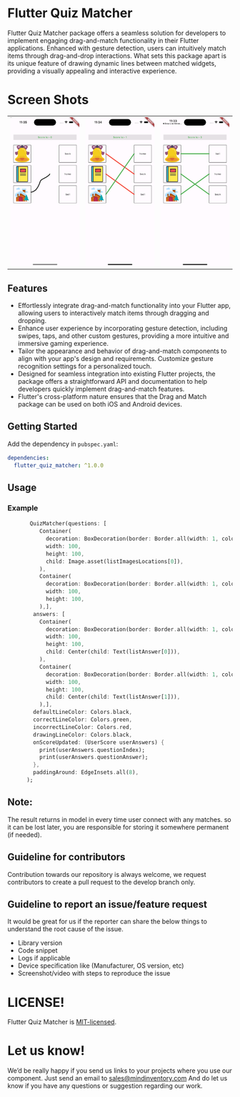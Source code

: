 # Flutter Quiz Matcher
Flutter Quiz Matcher package offers a seamless solution for developers to implement engaging drag-and-match functionality in their Flutter applications. Enhanced with gesture detection, users can intuitively match items through drag-and-drop interactions. What sets this package apart is its unique feature of drawing dynamic lines between matched widgets, providing a visually appealing and interactive experience.

# Screen Shots
<table>
  <tr>
    <td><img src="screenshots/img_three.png"></td>
    <td><img src="screenshots/img_two.png"></td>
    <td><img src="screenshots/img_one.png"></td>
  </tr>
 </table>

## Features
* Effortlessly integrate drag-and-match functionality into your Flutter app, allowing users to interactively match items through dragging and dropping.
* Enhance user experience by incorporating gesture detection, including swipes, taps, and other custom gestures, providing a more intuitive and immersive gaming experience.
* Tailor the appearance and behavior of drag-and-match components to align with your app's design and requirements. Customize gesture recognition settings for a personalized touch.
* Designed for seamless integration into existing Flutter projects, the package offers a straightforward API and documentation to help developers quickly implement drag-and-match features.
* Flutter's cross-platform nature ensures that the Drag and Match package can be used on both iOS and Android devices.

## Getting Started

Add the dependency in `pubspec.yaml`:

```yaml
dependencies:
  flutter_quiz_matcher: ^1.0.0
```
## Usage

### Example
```dart
       QuizMatcher(questions: [
          Container(
            decoration: BoxDecoration(border: Border.all(width: 1, color: Colors.black)),
            width: 100,
            height: 100,
            child: Image.asset(listImagesLocations[0]),
          ),
          Container(
            decoration: BoxDecoration(border: Border.all(width: 1, color: Colors.black)),
            width: 100,
            height: 100,
          ),],
        answers: [
          Container(
            decoration: BoxDecoration(border: Border.all(width: 1, color: Colors.black)),
            width: 100,
            height: 100,
            child: Center(child: Text(listAnswer[0])),
          ),
          Container(
            decoration: BoxDecoration(border: Border.all(width: 1, color: Colors.black)),
            width: 100,
            height: 100,
            child: Center(child: Text(listAnswer[1])),
          ),],
        defaultLineColor: Colors.black,
        correctLineColor: Colors.green,
        incorrectLineColor: Colors.red,
        drawingLineColor: Colors.black,
        onScoreUpdated: (UserScore userAnswers) {
          print(userAnswers.questionIndex);
          print(userAnswers.questionAnswer);
        },
        paddingAround: EdgeInsets.all(8),
      );
```

## Note:
The result returns in model in every time user connect with any matches. so it can be lost later, you are responsible for storing it somewhere permanent (if needed).

## Guideline for contributors
Contribution towards our repository is always welcome, we request contributors to create a pull request to the develop branch only.

## Guideline to report an issue/feature request
It would be great for us if the reporter can share the below things to understand the root cause of the issue.
- Library version
- Code snippet
- Logs if applicable
- Device specification like (Manufacturer, OS version, etc)
- Screenshot/video with steps to reproduce the issue

# LICENSE!
Flutter Quiz Matcher is [MIT-licensed](https://github.com/mi-raj04/flutter_quiz_matcher/blob/main/LICENSE).

# Let us know!
We’d be really happy if you send us links to your projects where you use our component. Just send an email to sales@mindinventory.com And do let us know if you have any questions or suggestion regarding our work.
